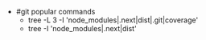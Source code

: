 - #git popular commands
	- tree -L 3 -I 'node_modules|.next|dist|.git|coverage'
	- tree -I 'node_modules|.next|dist'